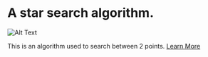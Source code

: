 # A star search algorithm. 

![Alt Text](https://media.giphy.com/media/2tNx1HDb7TGY9aT3UB/giphy.gif)

This is an algorithm used to search between 2 points. [Learn More](https://en.wikipedia.org/wiki/A*_search_algorithm)

